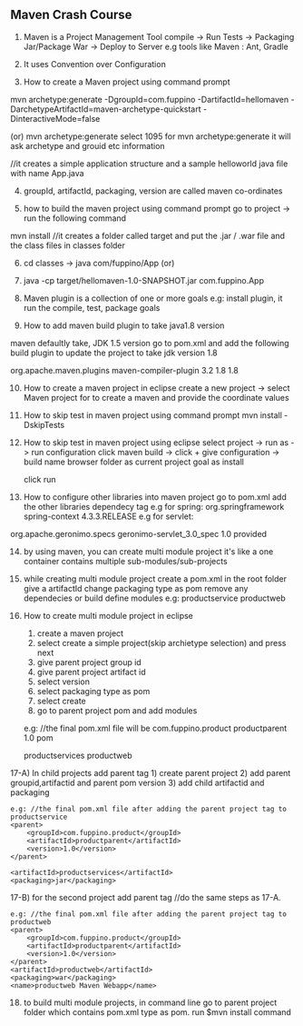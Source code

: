 ## Maven Crash Course ##

1) Maven is a Project Management Tool
compile -> Run Tests -> Packaging Jar/Package War -> Deploy to Server
e.g tools like Maven : Ant, Gradle

2) It uses Convention over Configuration

3) How to create a Maven project using command prompt

mvn archetype:generate -DgroupId=com.fuppino -DartifactId=hellomaven -DarchetypeArtifactId=maven-archetype-quickstart -DinteractiveMode=false

(or)
mvn archetype:generate
select 1095 for mvn archetype:generate
it will ask archetype and grouid etc information

//it creates a simple application structure and a sample helloworld java file with name App.java

4) groupId, artifactId, packaging, version are called maven co-ordinates

5) how to build the maven project using command prompt
	go to project -> run the following command

mvn install
//it creates a folder called target and put the .jar / .war file and the class files in classes folder

6) cd classes -> java com/fuppino/App
(or)
7) java -cp target/hellomaven-1.0-SNAPSHOT.jar com.fuppino.App

8) Maven plugin is a collection of one or more goals
e.g: install plugin, it run the compile, test, package goals 

9) How to add maven build plugin to take java1.8 version

maven defaultly take, JDK 1.5 version
go to pom.xml and add the following build plugin to update the project to take jdk version 1.8

<build>
	<plugins>
		<plugin>
			<groupId>org.apache.maven.plugins</groupId>
			<artifactId>maven-compiler-plugin</artifactId>
			<version>3.2</version>
			<configuration>
				<source>1.8</source>
				<target>1.8</target>
			</configuration>
		</plugin>
	</plugins>
</build>

10) How to create a maven project in eclipse
create a new project -> select Maven project for to create a maven 
and provide the coordinate values

11) How to skip test in maven project using command prompt
mvn install -DskipTests

12) How to skip test in maven project using eclipse
select project -> run as -> run configuration
click maven build -> click +
give configuration -> 
	build name
	browser folder as current project
	goal as install

	click run

13) How to configure other libraries into maven project
go to pom.xml
add the other libraries dependecy tag
e.g for spring:
	<dependency>
		<groupId>org.springframework</groupId>
		<artifactId>spring-context</artifactId>
		<version>4.3.3.RELEASE</version>
	</dependency>
e.g for servlet:
<dependency>
    <groupId>org.apache.geronimo.specs</groupId>
    <artifactId>geronimo-servlet_3.0_spec</artifactId>
    <version>1.0</version>
    <scope>provided</scope>
</dependency>

14) by using maven, you can create multi module project
it's like a one container contains multiple sub-modules/sub-projects

15) while creating multi module project
	create a pom.xml in the root folder 
	give a artifactId
	change packaging type as pom
	remove any dependecies or build
	define modules
	e.g: 
		<modules>
			<module>productservice</module>
			<module>productweb</module>
		</modules>

16) How to create multi module project in eclipse
	1) create a maven project
	2) select create a simple project(skip archietype selection) and press next
	3) give parent project group id
	4) give parent project artifact id
	5) select version 
	6) select packaging type as pom
	7) select create
	8) go to parent project pom and add modules

	e.g: //the final pom.xml file will be
	<groupId>com.fuppino.product</groupId>
  	<artifactId>productparent</artifactId>
  	<version>1.0</version>
  	<packaging>pom</packaging>
  
  	<modules>
  		<module>productservices</module>
  		<module>productweb</module>
  	</modules>

17-A) In child projects add parent tag
	1) create parent project
	2) add parent groupid,artifactid and parent pom version
	3) add child artifactid and packaging

	e.g: //the final pom.xml file after adding the parent project tag to productservice
	<parent>
		<groupId>com.fuppino.product</groupId>
		<artifactId>productparent</artifactId>
		<version>1.0</version>
	</parent>
	
	<artifactId>productservices</artifactId>
	<packaging>jar</packaging>

17-B) for the second project add parent tag
	//do the same steps as 17-A.

	e.g: //the final pom.xml file after adding the parent project tag to productweb
	<parent>
		<groupId>com.fuppino.product</groupId>
		<artifactId>productparent</artifactId>
		<version>1.0</version>
	</parent>
	<artifactId>productweb</artifactId>
	<packaging>war</packaging>
	<name>productweb Maven Webapp</name>

18) to build multi module projects, in command line
	go to parent project folder which contains pom.xml type as pom.
	run $mvn install command
	
